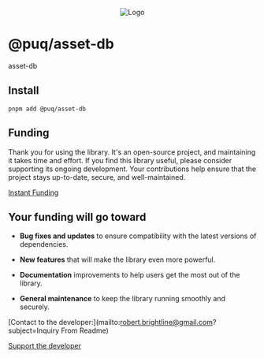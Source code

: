 <p align="center">
  <img src="https://beemood.github.io/puq/dbs/asset-db/assets/favicon.png" alt="Logo" />
</p>

# @puq/asset-db

asset-db

## Install

`pnpm add @puq/asset-db`

## Funding

Thank you for using the library. It's an open-source project, and maintaining it takes time and effort. If you find this library useful, please consider supporting its ongoing development. Your contributions help ensure that the project stays up-to-date, secure, and well-maintained.

[Instant Funding](https://cash.app/$puqlib)

## Your funding will go toward

- **Bug fixes and updates** to ensure compatibility with the latest versions of dependencies.

- **New features** that will make the library even more powerful.

- **Documentation** improvements to help users get the most out of the library.

- **General maintenance** to keep the library running smoothly and securely.

[Contact to the developer:](mailto:robert.brightline@gmail.com?subject=Inquiry From Readme)

[Support the developer](https://cash.app/$puqlib)
